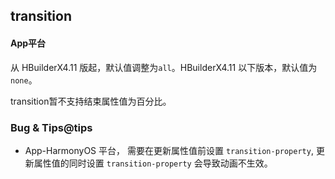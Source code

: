 ## transition


<!-- CSSJSON.transition.description -->

<!-- CSSJSON.transition.syntax -->

<!-- CSSJSON.transition.values -->

#### App平台
从 HBuilderX4.11 版起，默认值调整为`all`。HBuilderX4.11 以下版本，默认值为`none`。

transition暂不支持结束属性值为百分比。

<!-- CSSJSON.transition.defaultValue -->

<!-- CSSJSON.transition.unixTags -->

<!-- CSSJSON.transition.compatibility -->

<!-- CSSJSON.transition.example -->

<!-- CSSJSON.transition.reference -->

### Bug & Tips@tips

- App-HarmonyOS 平台， 需要在更新属性值前设置 `transition-property`, 更新属性值的同时设置 `transition-property` 会导致动画不生效。
